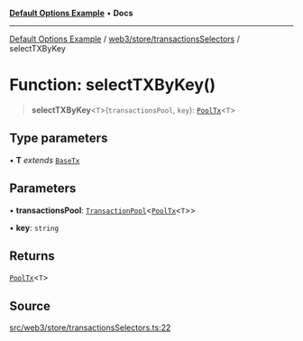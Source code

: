 [**Default Options Example**](../../../../README.md) • **Docs**

***

[Default Options Example](../../../../modules.md) / [web3/store/transactionsSelectors](../README.md) / selectTXByKey

# Function: selectTXByKey()

> **selectTXByKey**\<`T`\>(`transactionsPool`, `key`): [`PoolTx`](../../transactionsSlice/type-aliases/PoolTx.md)\<`T`\>

## Type parameters

• **T** *extends* [`BaseTx`](../../../adapters/types/type-aliases/BaseTx.md)

## Parameters

• **transactionsPool**: [`TransactionPool`](../../transactionsSlice/type-aliases/TransactionPool.md)\<[`PoolTx`](../../transactionsSlice/type-aliases/PoolTx.md)\<`T`\>\>

• **key**: `string`

## Returns

[`PoolTx`](../../transactionsSlice/type-aliases/PoolTx.md)\<`T`\>

## Source

[src/web3/store/transactionsSelectors.ts:22](https://github.com/bgd-labs/fe-shared/blob/022d31eeb7e61eeffe2ddf65992458f822122ffc/src/web3/store/transactionsSelectors.ts#L22)
